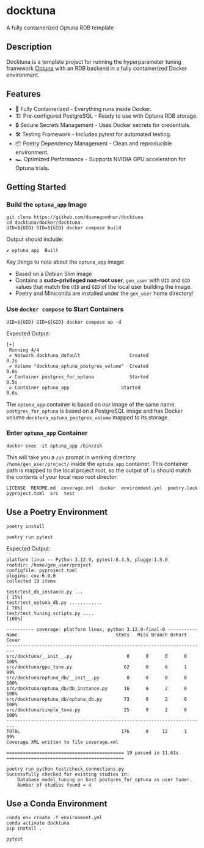 # docktuna

A fully containerized Optuna RDB template

## Description

Docktuna is a template project for running the hyperparameter tuning framework [Optuna](https://github.com/optuna/optuna) with an RDB backend in a fully containerized Docker environment. 

## Features
- 🐳 Fully Containerized - Everything runs inside Docker.
- 🏗 Pre-configured PostgreSQL - Ready to use with Optuna RDB storage.
- 🔒 Secure Secrets Management - Uses Docker secrets for credentials.
- 🛠 Testing Framework - Includes pytest for automated testing.
- 📦 Poetry Dependency Management - Clean and reproducible environment.
- 🏎 Optimized Performance - Supports NVIDIA GPU acceleration for Optuna trials.

## Getting Started

### Build the `optuna_app` Image

```
git clone https://github.com/duanegoodner/docktuna
cd docktuna/docker/docktuna
UID=${UID} GID=${GID} docker compose build
```
Output should include:
```
✔ optuna_app  Built
```
Key things to note about the `optuna_app` image:
- Based on a Debian Slim image
- Contains a **sudo-privileged non-root user**, `gen_user` with `UID` and `GID` values that match the `UID` and `GID` of the local user building the image.
- Poetry and Miniconda are installed under the `gen_user` home directory/

### Use `docker compose` to Start Containers
```
UID=${UID} GID=${GID} docker compose up -d
```
Expected Output:
```
[+]
 Running 4/4
 ✔ Network docktuna_default                  Created                         0.2s 
 ✔ Volume "docktuna_optuna_postgres_volume"  Created                         0.0s 
 ✔ Container postgres_for_optuna             Started                         0.5s 
 ✔ Container optuna_app                   Started                         0.6s 
```
The `optuna_app` container is based on our image of the same name. `postgres_for_optuna` is based on a PostgreSQL image and has Docker volume `docktuna_optuna_postgres_volume` mapped to its storage.

### Enter `optuna_app` Container

```
docker exec -it optuna_app /bin/zsh
```
This will take you a `zsh` prompt in working directory `/home/gen_user/project/` inside the `optuna_app` container. This container path is mapped to the local project root, so the output of `ls` should match the contents of your local repo root director:
```
LICENSE  README.md  coverage.xml  docker  environment.yml  poetry.lock  pyproject.toml  src  test
```

## Use a Poetry Environment


```
poetry install
```
```
poetry run pytest
```
Expected Output:
```
platform linux -- Python 3.12.9, pytest-8.3.5, pluggy-1.5.0
rootdir: /home/gen_user/project
configfile: pyproject.toml
plugins: cov-6.0.0
collected 19 items                                                                                                                               

test/test_db_instance.py ...                                                                                                               [ 15%]
test/test_optuna_db.py ............                                                                                                        [ 78%]
test/test_tuning_scripts.py ....                                                                                                           [100%]

---------- coverage: platform linux, python 3.12.9-final-0 -----------
Name                                    Stmts   Miss Branch BrPart  Cover
-------------------------------------------------------------------------
src/docktuna/__init__.py                    0      0      0      0   100%
src/docktuna/gpu_tune.py                   62      0      6      1    99%
src/docktuna/optuna_db/__init__.py          0      0      0      0   100%
src/docktuna/optuna_db/db_instance.py      16      0      2      0   100%
src/docktuna/optuna_db/optuna_db.py        73      0      2      0   100%
src/docktuna/simple_tune.py                25      0      2      0   100%
-------------------------------------------------------------------------
TOTAL                                     176      0     12      1    99%
Coverage XML written to file coverage.xml

=========================================== 19 passed in 11.61s ===========================================
```


```
poetry run python test/check_connections.py
Successfully checked for existing studies in:
	Database model_tuning on host postgres_for_optuna as user tuner.
	Number of studies found = 4
```

## Use a Conda Environment

```
conda env create -f environment.yml
conda activate docktuna
pip install .
```

```
pytest
```